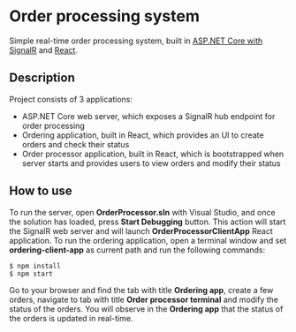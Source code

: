 # Order processing system
Simple real-time order processing system, built in [ASP.NET Core with SignalR](https://docs.microsoft.com/en-us/aspnet/core/signalr) and [React](https://reactjs.org/).

## Description
Project consists of 3 applications:
- ASP.NET Core web server, which exposes a SignalR hub endpoint for order processing
- Ordering application, built in React, which provides an UI to create orders and check their status
- Order processor application, built in React, which is bootstrapped when server starts and provides users to view orders and modify their status

## How to use
To run the server, open **OrderProcessor.sln** with Visual Studio, and once the solution has loaded, press **Start Debugging** button. This action will start the SignalR web server and will launch **OrderProcessorClientApp** React application. 
To run the ordering application, open a terminal window and set **ordering-client-app** as current path and run the following commands:

```
$ npm install
$ npm start
```

Go to your browser and find the tab with title **Ordering app**, create a few orders, navigate to tab with title **Order processor terminal** and modify the status of the orders.
You will observe in the **Ordering app** that the status of the orders is updated in real-time.
